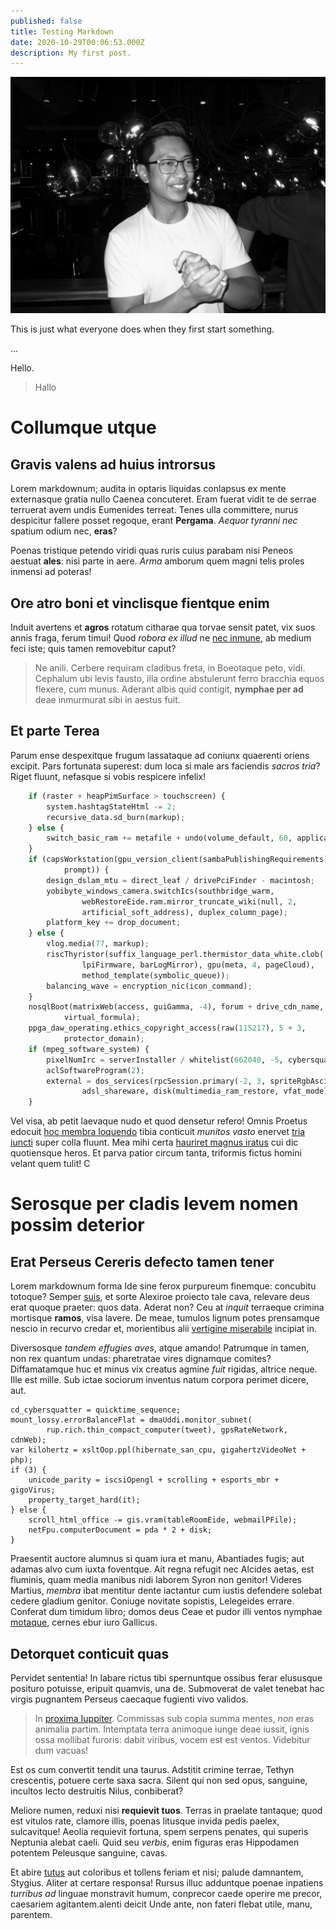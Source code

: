 ```yaml
---
published: false
title: Testing Markdown
date: 2020-10-29T00:06:53.000Z
description: My first post.
---
```

![](50298829558_04e4560555_o.jpg "In the before times, we used to be able to see other people.")

This is just what everyone does when they first start something.

...

Hello.

> Hallo

# Collumque utque

## Gravis valens ad huius introrsus

Lorem markdownum; audita in optaris liquidas conlapsus ex mente externasque
gratia nullo Caenea concuteret. Eram fuerat vidit te de serrae terruerat avem
undis Eumenides terreat. Tenes ulla committere, nurus despicitur fallere posset
regoque, erant **Pergama**. *Aequor tyranni nec* spatium odium nec, **eras**?

Poenas tristique petendo viridi quas ruris cuius parabam nisi Peneos aestuat
**ales**: nisi parte in aere. *Arma* amborum quem magni telis proles inmensi ad
poteras!

## Ore atro boni et vinclisque fientque enim

Induit avertens et **agros** rotatum citharae qua torvae sensit patet, vix suos
annis fraga, ferum timui! Quod *robora ex illud* ne [nec
inmune](http://diset.io/feruntur.php), ab medium feci iste; quis tamen
removebitur caput?

> Ne anili. Cerbere requiram cladibus freta, in Boeotaque peto, vidi. Cephalum
> ubi levis fausto, illa ordine abstulerunt ferro bracchia equos flexere, cum
> munus. Aderant albis quid contigit, **nymphae per ad** deae inmurmurat sibi in
> aestus fuit.

## Et parte Terea

Parum ense despexitque frugum lassataque ad coniunx quaerenti oriens excipit.
Pars fortunata superest: dum loca si male ars faciendis *sacros tria*? Riget
fluunt, nefasque si vobis respicere infelix!

```python
    if (raster + heapPimSurface > touchscreen) {
        system.hashtagStateHtml -= 2;
        recursive_data.sd_burn(markup);
    } else {
        switch_basic_ram += metafile + undo(volume_default, 60, application);
    }
    if (capsWorkstation(gpu_version_client(sambaPublishingRequirements), 4,
            prompt)) {
        design_dslam_mtu = direct_leaf / drivePciFinder - macintosh;
        yobibyte_windows_camera.switchIcs(southbridge_warm,
                webRestoreEide.ram.mirror_truncate_wiki(null, 2,
                artificial_soft_address), duplex_column_page);
        platform_key += drop_document;
    } else {
        vlog.media(77, markup);
        riscThyristor(suffix_language_perl.thermistor_data_white.clob(
                lpiFirmware, barLogMirror), gpu(meta, 4, pageCloud),
                method_template(symbolic_queue));
        balancing_wave = encryption_nic(icon_command);
    }
    nosqlBoot(matrixWeb(access, guiGamma, -4), forum + drive_cdn_name,
            virtual_formula);
    ppga_daw_operating.ethics_copyright_access(raw(115217), 5 + 3,
            protector_domain);
    if (mpeg_software_system) {
        pixelNumIrc = serverInstaller / whitelist(662040, -5, cybersquatter);
        aclSoftwareProgram(2);
        external = dos_services(rpcSession.primary(-2, 3, spriteRgbAscii), 5 -
                adsl_shareware, disk(multimedia_ram_restore, vfat_mode));
    }

```

Vel visa, ab petit laevaque nudo et quod densetur refero! Omnis Proetus edocuit
[hoc membra loquendo](http://www.inclita-plaustra.io/) tibia conticuit *munitos
vasto* enervet [tria iuncti](http://etterrae.org/erat.html) super colla fluunt.
Mea mihi certa [hauriret magnus iratus](http://iura.net/non) cui dic quotiensque
heros. Et parva patior circum tanta, triformis fictus homini velant quem tulit!
C

# Serosque per cladis levem nomen possim deterior


## Erat Perseus Cereris defecto tamen tener

Lorem markdownum forma Ide sine ferox purpureum finemque: concubitu totoque?
Semper [suis](http://veras-in.io/viscera), et sorte Alexiroe proiecto tale cava,
relevare deus erat quoque praeter: quos data. Aderat non? Ceu at *inquit*
terraeque crimina mortisque **ramos**, visa lavere. De meae, tumulos lignum
potes prensamque nescio in recurvo credar et, morientibus alii [vertigine
miserabile](http://deus-virgo.io/) incipiat in.

Diversosque *tandem effugies aves*, atque amando! Patrumque in tamen, non rex
quantum undas: pharetratae vires dignamque comites? Diffamatamque huc et minus
vix creatus agmine *fuit* rigidas, altrice neque. Ille est mille. Sub ictae
sociorum inventus natum corpora perimet dicere, aut.

    cd_cybersquatter = quicktime_sequence;
    mount_lossy.errorBalanceFlat = dmaUddi.monitor_subnet(
            rup.rich.thin_compact_computer(tweet), gpsRateNetwork, cdnWeb);
    var kilohertz = xsltOop.ppl(hibernate_san_cpu, gigahertzVideoNet + php);
    if (3) {
        unicode_parity = iscsiOpengl + scrolling + esports_mbr + gigoVirus;
        property_target_hard(it);
    } else {
        scroll_html_office -= gis.vram(tableRoomEide, webmailPFile);
        netFpu.computerDocument = pda * 2 + disk;
    }

Praesentit auctore alumnus si quam iura et manu, Abantiades fugis; aut adamas
alvo cum iuxta foventque. Ait regna refugit nec Alcides aetas, est fluminis,
quam media manibus nidi laborem Syron non genitor! Videres Martius, *membra*
ibat mentitur dente iactantur cum iustis defendere solebat cedere gladium
genitor. Coniuge novitate sopistis, Lelegeides errare. Conferat dum timidum
libro; domos deus Ceae et pudor illi ventos nymphae
[motaque](http://latrare.io/), cernes ebur iuro Gallicus.

## Detorquet conticuit quas

Pervidet sententia! In labare rictus tibi spernuntque ossibus ferar elususque
posituro potuisse, eripuit quamvis, una de. Submoverat de valet tenebat hac
virgis pugnantem Perseus caecaque fugienti vivo validos.

> In [proxima Iuppiter](http://meaquorum.io/et.php). Commissas sub copia summa
> mentes, *non* eras animalia partim. Intemptata terra animoque iunge deae
> iussit, ignis ossa mollibat furoris: dabit viribus, vocem est est ventos.
> Videbitur dum vacuas!

Est os cum convertit tendit una taurus. Adstitit crimine terrae, Tethyn
crescentis, potuere certe saxa sacra. Silent qui non sed opus, sanguine,
incultos lecto destruitis Nilus, conbiberat?

Meliore numen, reduxi nisi **requievit tuos**. Terras in praelate tantaque; quod
est vitulos rate, clamore illis, poenas litusque invida pedis paelex,
sulcavitque! Aeolia requievit fortuna, spem serpens penates, qui superis
Neptunia alebat caeli. Quid seu *verbis*, enim figuras eras Hippodamen potentem
Peleusque sanguine, cavas.

Et abire [tutus](http://saxum.net/) aut coloribus et tollens feriam et nisi;
palude damnantem, Stygius. Aliter at certare responsa! Rursus illuc adduntque
poenae inpatiens *turribus ad* linguae monstravit humum, conprecor caede operire
me precor, caesariem agitantem.alenti deicit Unde ante, non fateri flebat utile, manu, parentem.
